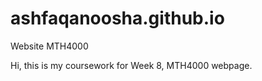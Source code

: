 # ashfaqanoosha.github.io
Website MTH4000
<html>

 <head>
 <title>MTH4000 exercise </title>
</head>

 <body>
<p>Hi, this is my coursework for Week 8, MTH4000 webpage.<p/>
</body>

</html>
